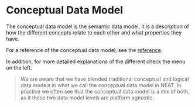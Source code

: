 # Conceptual Data Model

The conceptual data model is the semantic data model, it is a description of how the different concepts
relate to each other and what properties they have.

For a reference of the conceptual data model, see the [reference](reference.md).

In addition, for more detailed explanations of the different check the menu on the left.

> We are aware that we have blended traditional conceptual and logical data models in what we call the conceptual data model in NEAT. In practice we often see that the conceptual data model is a mix of both, as it these two data model levels are platform agnostic.
